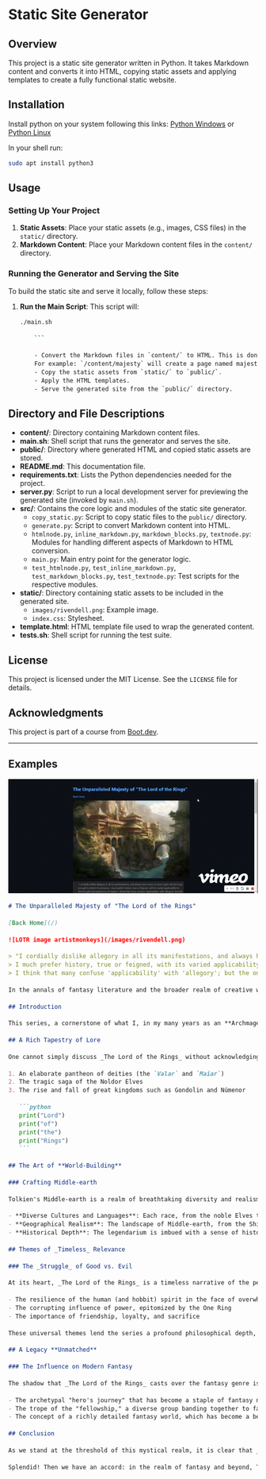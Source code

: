 # Static Site Generator

## Overview

This project is a static site generator written in Python. It takes Markdown content and converts it into HTML, copying static assets and applying templates to create a fully functional static website.

## Installation

Install python on your system following this links:
[Python Windows](https://python.org/downloads/windows/)
or
[Python Linux](https://python.org/downloads/source/)

In your shell run:

```bash
sudo apt install python3
```

## Usage

### Setting Up Your Project

1. **Static Assets**: Place your static assets (e.g., images, CSS files) in the `static/` directory.
2. **Markdown Content**: Place your Markdown content files in the `content/` directory.

### Running the Generator and Serving the Site

To build the static site and serve it locally, follow these steps:

1.  **Run the Main Script**:
    This script will:
    ```bash
    ./main.sh

        ```

        - Convert the Markdown files in `content/` to HTML. This is done recursively. Place your markdown files in subdirectories of `/content`
        For example: `/content/majesty` will create a page named majesty
        - Copy the static assets from `static/` to `public/`.
        - Apply the HTML templates.
        - Serve the generated site from the `public/` directory.

## Directory and File Descriptions

- **content/**: Directory containing Markdown content files.
- **main.sh**: Shell script that runs the generator and serves the site.
- **public/**: Directory where generated HTML and copied static assets are stored.
- **README.md**: This documentation file.
- **requirements.txt**: Lists the Python dependencies needed for the project.
- **server.py**: Script to run a local development server for previewing the generated site (invoked by `main.sh`).
- **src/**: Contains the core logic and modules of the static site generator.
  - `copy_static.py`: Script to copy static files to the `public/` directory.
  - `generate.py`: Script to convert Markdown content into HTML.
  - `htmlnode.py`, `inline_markdown.py`, `markdown_blocks.py`, `textnode.py`: Modules for handling different aspects of Markdown to HTML conversion.
  - `main.py`: Main entry point for the generator logic.
  - `test_htmlnode.py`, `test_inline_markdown.py`, `test_markdown_blocks.py`, `test_textnode.py`: Test scripts for the respective modules.
- **static/**: Directory containing static assets to be included in the generated site.
  - `images/rivendell.png`: Example image.
  - `index.css`: Stylesheet.
- **template.html**: HTML template file used to wrap the generated content.
- **tests.sh**: Shell script for running the test suite.

## License

This project is licensed under the MIT License. See the `LICENSE` file for details.

## Acknowledgments

This project is part of a course from [Boot.dev](https://boot.dev/).

---

## Examples

![GIF of generated site](gif_preview.gif)

````markdown
# The Unparalleled Majesty of "The Lord of the Rings"

[Back Home](/)

![LOTR image artistmonkeys](/images/rivendell.png)

> "I cordially dislike allegory in all its manifestations, and always have done so since I grew old and wary enough to detect its presence.
> I much prefer history, true or feigned, with its varied applicability to the thought and experience of readers.
> I think that many confuse 'applicability' with 'allegory'; but the one resides in the freedom of the reader, and the other in the purposed domination of the author."

In the annals of fantasy literature and the broader realm of creative world-building, few sagas can rival the intricate tapestry woven by J.R.R. Tolkien in _The Lord of the Rings_. You can find the [wiki here](https://lotr.fandom.com/wiki/Main_Page).

## Introduction

This series, a cornerstone of what I, in my many years as an **Archmage**, have come to recognize as the pinnacle of imaginative creation, stands unrivaled in its depth, complexity, and the sheer scope of its _legendarium_. As we embark on this exploration, let us delve into the reasons why this monumental work is celebrated as the finest in the world.

## A Rich Tapestry of Lore

One cannot simply discuss _The Lord of the Rings_ without acknowledging the bedrock upon which it stands: **The Silmarillion**. This compendium of mythopoeic tales sets the stage for Middle-earth's history, from the creation myth of Eä to the epic sagas of the Elder Days. It is a testament to Tolkien's unparalleled skill as a linguist and myth-maker, crafting:

1. An elaborate pantheon of deities (the `Valar` and `Maiar`)
2. The tragic saga of the Noldor Elves
3. The rise and fall of great kingdoms such as Gondolin and Númenor

   ```python
   print("Lord")
   print("of")
   print("the")
   print("Rings")
   ```

## The Art of **World-Building**

### Crafting Middle-earth

Tolkien's Middle-earth is a realm of breathtaking diversity and realism, brought to life by his meticulous attention to detail. This world is characterized by:

- **Diverse Cultures and Languages**: Each race, from the noble Elves to the sturdy Dwarves, is endowed with its own rich history, customs, and language. Tolkien, leveraging his expertise in philology, constructed languages such as Quenya and Sindarin, each with its own grammar and lexicon.
- **Geographical Realism**: The landscape of Middle-earth, from the Shire's pastoral hills to the shadowy depths of Mordor, is depicted with such vividness that it feels as tangible as our own world.
- **Historical Depth**: The legendarium is imbued with a sense of history, with ruins, artifacts, and lore that hint at bygone eras, giving the world a lived-in, authentic feel.

## Themes of _Timeless_ Relevance

### The _Struggle_ of Good vs. Evil

At its heart, _The Lord of the Rings_ is a timeless narrative of the perennial struggle between light and darkness, a theme that resonates deeply with the human experience. The saga explores:

- The resilience of the human (and hobbit) spirit in the face of overwhelming odds
- The corrupting influence of power, epitomized by the One Ring
- The importance of friendship, loyalty, and sacrifice

These universal themes lend the series a profound philosophical depth, making it a beacon of wisdom and insight for generations of readers.

## A Legacy **Unmatched**

### The Influence on Modern Fantasy

The shadow that _The Lord of the Rings_ casts over the fantasy genre is both vast and deep, having inspired countless authors, artists, and filmmakers. Its legacy is evident in:

- The archetypal "hero's journey" that has become a staple of fantasy narratives
- The trope of the "fellowship," a diverse group banding together to face a common foe
- The concept of a richly detailed fantasy world, which has become a benchmark for the genre

## Conclusion

As we stand at the threshold of this mystical realm, it is clear that _The Lord of the Rings_ is not merely a series but a gateway to a world that continues to enchant and inspire. It is a beacon of imagination, a wellspring of wisdom, and a testament to the power of myth. In the grand tapestry of fantasy literature, Tolkien's masterpiece is the gleaming jewel in the crown, unmatched in its majesty and enduring in its legacy. As an Archmage who has traversed the myriad realms of magic and lore, I declare with utmost conviction: _The Lord of the Rings_ reigns supreme as the greatest legendarium our world has ever known.

Splendid! Then we have an accord: in the realm of fantasy and beyond, Tolkien's creation is unparalleled, a treasure trove of wisdom, wonder, and the indomitable spirit of adventure that dwells within us all.
````
